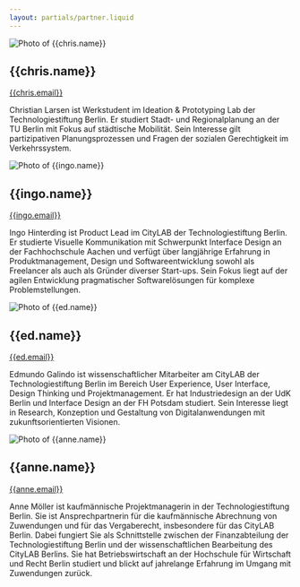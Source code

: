 ```yaml
---
layout: partials/partner.liquid
---
```

<div class="component-partner">

![Photo of {{chris.name}}]({{chris.image}})

<div>

## {{chris.name}}

[{{chris.email}}](mailto:{{chris.email}})

</div>
</div>

Christian Larsen ist Werkstudent im Ideation & Prototyping Lab der Technologiestiftung Berlin. Er studiert Stadt- und Regionalplanung an der TU Berlin mit Fokus auf städtische Mobilität. Sein Interesse gilt partizipativen Planungsprozessen und Fragen der sozialen Gerechtigkeit im Verkehrssystem.

<div class="component-partner">

![Photo of {{ingo.name}}]({{ingo.image}})

<div>

## {{ingo.name}}

[{{ingo.email}}](mailto:{{ingo.email}})

</div>
</div>

Ingo Hinterding ist Product Lead im CityLAB der Technologiestiftung Berlin. Er studierte Visuelle Kommunikation mit Schwerpunkt Interface Design an der Fachhochschule Aachen und verfügt über langjährige Erfahrung in Produktmanagement, Design und Softwareentwicklung sowohl als Freelancer als auch als Gründer diverser Start-ups. Sein Fokus liegt auf der agilen Entwicklung pragmatischer Softwarelösungen für komplexe Problemstellungen.

<div class="component-partner">

![Photo of {{ed.name}}]({{ed.image}})

<div>

## {{ed.name}}

[{{ed.email}}](mailto:{{ed.email}})

</div>
</div>

Edmundo Galindo ist wissenschaftlicher Mitarbeiter am CityLAB der Technologiestiftung Berlin im Bereich User Experience, User Interface, Design Thinking und Projektmanagement. Er hat Industriedesign an der UdK Berlin und Interface Design an der FH Potsdam studiert. Sein Interesse liegt in Research, Konzeption und Gestaltung von Digitalanwendungen mit zukunftsorientierten Visionen.

<div class="component-partner">

![Photo of {{anne.name}}]({{anne.image}})

<div>

## {{anne.name}}

[{{anne.email}}](mailto:{{anne.email}})

</div>
</div>

Anne Möller ist kaufmännische Projektmanagerin in der Technologiestiftung Berlin. Sie ist Ansprechpartnerin für die kaufmännische Abrechnung von Zuwendungen und für das Vergaberecht, insbesondere für das CityLAB Berlin. Dabei fungiert Sie als Schnittstelle zwischen der Finanzabteilung der Technologiestiftung Berlin und der wissenschaftlichen Bearbeitung des CityLAB Berlins. Sie hat Betriebswirtschaft an der Hochschule für Wirtschaft und Recht Berlin studiert und blickt auf jahrelange Erfahrung im Umgang mit Zuwendungen zurück.
